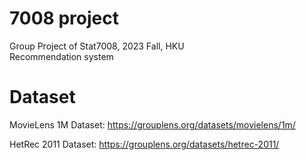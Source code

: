 # 7008 project
Group Project of Stat7008, 2023 Fall, HKU  
Recommendation system

# Dataset
MovieLens 1M Dataset: https://grouplens.org/datasets/movielens/1m/

HetRec 2011 Dataset: https://grouplens.org/datasets/hetrec-2011/
